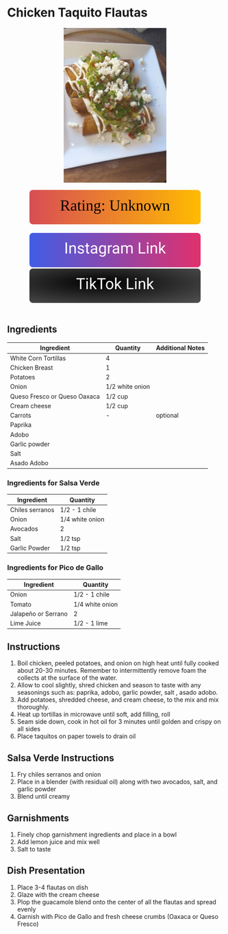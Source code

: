 # Chicken Taquito Flautas
<p align="center">
  <img src="images/chicken-taquito-flautas.jpg" width="240" height="360">
</p>

<div align="center">
  <img src="../graphics/svg/stars-unknown.svg" alt="Rating">
</div>

<br>

<div align="center">
  <a href="https://www.instagram.com/p/CrC6PMqNBVD/">
    <img src="../graphics/svg/link-button-instagram.svg" alt="Instagram Link">
  </a>
</div>

<div align="center">
  <a href="https://www.tiktok.com/t/ZTREtHPhd/">
    <img src="../graphics/svg/link-button-tiktok.svg" alt="TikTok Link">
  </a>
</div>

<br>

## Ingredients
| Ingredient | Quantity | Additional Notes |
| --- | --- | --- |
| White Corn Tortillas | 4 |
| Chicken Breast | 1 |
| Potatoes | 2 |
| Onion | 1/2 white onion |
| Queso Fresco or Queso Oaxaca | 1/2 cup |
| Cream cheese | 1/2 cup |
| Carrots | - | optional |
| Paprika |
| Adobo |
| Garlic powder |
| Salt |
| Asado Adobo |

### Ingredients for Salsa Verde
| Ingredient | Quantity |
| --- | --- |
| Chiles serranos | 1/2 - 1 chile |
| Onion | 1/4 white onion |
| Avocados | 2 |
| Salt | 1/2 tsp |
| Garlic Powder | 1/2 tsp |

### Ingredients for Pico de Gallo
| Ingredient | Quantity |
| --- | --- |
| Onion | 1/2 - 1 chile |
| Tomato | 1/4 white onion |
| Jalapeño or Serrano | 2 |
| Lime Juice | 1/2 - 1 lime |

## Instructions
1. Boil chicken, peeled potatoes, and onion on high heat until fully cooked about 20-30 minutes. Remember to intermittently remove foam the collects at the surface of the water.
2. Allow to cool slightly, shred chicken and season to taste with any seasonings such as: paprika, adobo, garlic powder, salt , asado adobo.
3. Add potatoes, shredded cheese, and cream cheese, to the mix and mix thoroughly.
4. Heat up tortillas in microwave until soft, add filling, roll
5. Seam side down, cook in hot oil for 3 minutes until golden and crispy on all sides
6. Place taquitos on paper towels to drain oil

## Salsa Verde Instructions
1. Fry chiles serranos and onion
2. Place in a blender (with residual oil) along with two avocados, salt, and garlic powder
3. Blend until creamy

## Garnishments
1. Finely chop garnishment ingredients and place in a bowl
2. Add lemon juice and mix well
3. Salt to taste

## Dish Presentation
1. Place 3-4 flautas on dish
2. Glaze with the cream cheese
3. Plop the guacamole blend onto the center of all the flautas and spread evenly
4. Garnish with Pico de Gallo and fresh cheese crumbs (Oaxaca or Queso Fresco)
